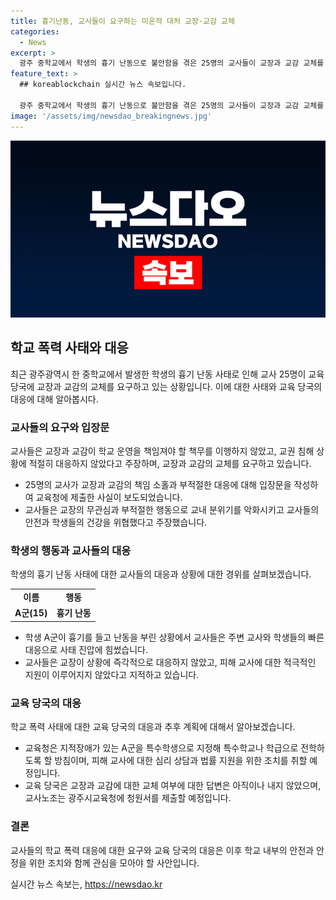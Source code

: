```yaml
---
title: 흉기난동, 교사들이 요구하는 미온적 대처 교장·교감 교체
categories:
  - News
excerpt: >
  광주 중학교에서 학생의 흉기 난동으로 불안함을 겪은 25명의 교사들이 교장과 교감 교체를 요구했다. 교사들은 교장이 사태에 미온적으로 대응하고, 학교 운영에 대한 책임을 피하기도 했다고 주장했다. 또한 교장은 학교 내 종교활동을 강요하고 고압적인 태도로 교사들을 위협했다고 지적했다. 이에 광주시교육청은 A군을 특수학생으로 지정하여 대책을 마련할 예정이라고 밝혔다.
feature_text: >
  ## koreablockchain 실시간 뉴스 속보입니다.

  광주 중학교에서 학생의 흉기 난동으로 불안함을 겪은 25명의 교사들이 교장과 교감 교체를 요구했다. 교사들은 교장이 사태에 미온적으로 대응하고, 학교 운영에 대한 책임을 피하기도 했다고 주장했다. 또한 교장은 학교 내 종교활동을 강요하고 고압적인 태도로 교사들을 위협했다고 지적했다. 이에 광주시교육청은 A군을 특수학생으로 지정하여 대책을 마련할 예정이라고 밝혔다.
image: '/assets/img/newsdao_breakingnews.jpg'
---
```


<p><img src="/assets/img/newsdao_breakingnews.jpg" alt="koreablockchain 속보" /></p>

<h2 data-ke-size="size26">학교 폭력 사태와 대응</h2>

<p data-ke-size="size16">최근 광주광역시 한 중학교에서 발생한 학생의 흉기 난동 사태로 인해 교사 25명이 교육 당국에 교장과 교감의 교체를 요구하고 있는 상황입니다. 이에 대한 사태와 교육 당국의 대응에 대해 알아봅시다.</p>

<h3>교사들의 요구와 입장문</h3>

<p data-ke-size="size16">교사들은 교장과 교감이 학교 운영을 책임져야 할 책무를 이행하지 않았고, 교권 침해 상황에 적절히 대응하지 않았다고 주장하며, 교장과 교감의 교체를 요구하고 있습니다.</p>

<ul>
<li>25명의 교사가 교장과 교감의 책임 소홀과 부적절한 대응에 대해 입장문을 작성하여 교육청에 제출한 사실이 보도되었습니다.</li>
<li>교사들은 교장의 무관심과 부적절한 행동으로 교내 분위기를 악화시키고 교사들의 안전과 학생들의 건강을 위협했다고 주장했습니다.</li>
</ul>

<h3>학생의 행동과 교사들의 대응</h3>

<p data-ke-size="size16">학생의 흉기 난동 사태에 대한 교사들의 대응과 상황에 대한 경위를 살펴보겠습니다.</p>

<table>
<tr>
<td style="text-align: center; height: 17px;"><b>이름</b></td>
<td style="text-align: center; height: 17px;"><b>행동</b></td>
</tr>
<tr>
<td style="text-align: center; height: 17px;"><b>A군(15)</b></td>
<td style="text-align: center; height: 17px;"><b>흉기 난동</b></td>
</tr>
</table>

<ul>
<li>학생 A군이 흉기를 들고 난동을 부린 상황에서 교사들은 주변 교사와 학생들의 빠른 대응으로 사태 진압에 힘썼습니다.</li>
<li>교사들은 교장이 상황에 즉각적으로 대응하지 않았고, 피해 교사에 대한 적극적인 지원이 이루어지지 않았다고 지적하고 있습니다.</li>
</ul>

<h3>교육 당국의 대응</h3>

<p data-ke-size="size16">학교 폭력 사태에 대한 교육 당국의 대응과 추후 계획에 대해서 알아보겠습니다.</p>

<ul>
<li>교육청은 지적장애가 있는 A군을 특수학생으로 지정해 특수학교나 학급으로 전학하도록 할 방침이며, 피해 교사에 대한 심리 상담과 법률 지원을 위한 조치를 취할 예정입니다.</li>
<li>교육 당국은 교장과 교감에 대한 교체 여부에 대한 답변은 아직이나 내지 않았으며, 교사노조는 광주시교육청에 청원서를 제출할 예정입니다.</li>
</ul>

<h3>결론</h3>

<p data-ke-size="size16">교사들의 학교 폭력 대응에 대한 요구와 교육 당국의 대응은 이후 학교 내부의 안전과 안정을 위한 조치와 함께 관심을 모아야 할 사안입니다.</p>
실시간 뉴스 속보는, <a href="https://newsdao.kr" rel="dofollow">https://newsdao.kr</a>


